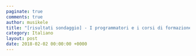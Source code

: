 ```yaml
---
paginate: true
comments: true
author: musikele
title: "[risultati sondaggio] - I programmatori e i corsi di formazione"
category: Italiano
layout: post
date: 2018-02-02 00:00:00 +0000
---
```

